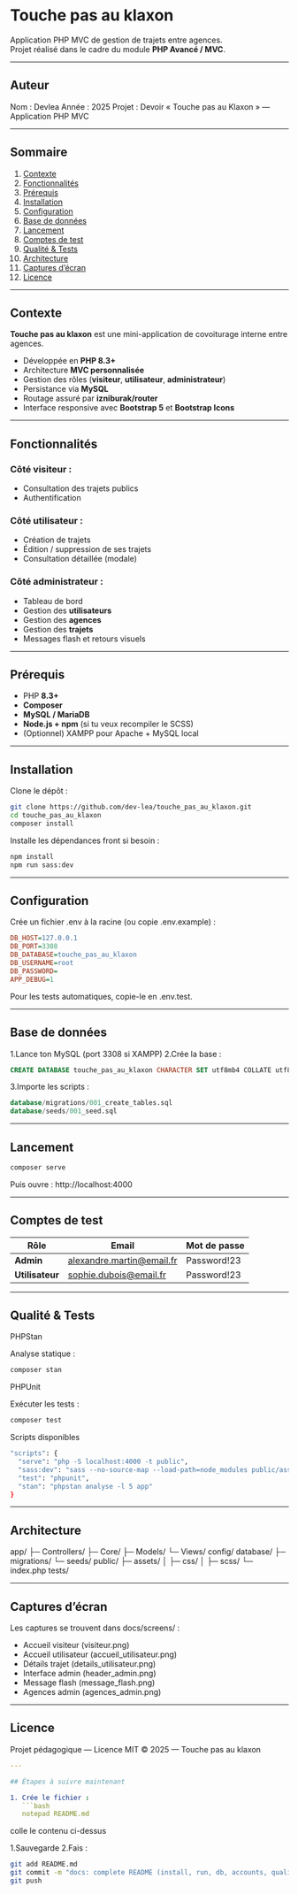 # Touche pas au klaxon

Application PHP MVC de gestion de trajets entre agences.  
Projet réalisé dans le cadre du module **PHP Avancé / MVC**.

---

## Auteur
Nom : Devlea
Année : 2025
Projet : Devoir « Touche pas au Klaxon » — Application PHP MVC

---

## Sommaire

1. [Contexte](#contexte)
2. [Fonctionnalités](#fonctionnalités)
3. [Prérequis](#prérequis)
4. [Installation](#installation)
5. [Configuration](#configuration)
6. [Base de données](#base-de-données)
7. [Lancement](#lancement)
8. [Comptes de test](#comptes-de-test)
9. [Qualité & Tests](#qualité--tests)
10. [Architecture](#architecture)
11. [Captures d’écran](#captures-décran)
12. [Licence](#licence)

---

## Contexte

**Touche pas au klaxon** est une mini-application de covoiturage interne entre agences.

- Développée en **PHP 8.3+**
- Architecture **MVC personnalisée**
- Gestion des rôles (**visiteur**, **utilisateur**, **administrateur**)
- Persistance via **MySQL**
- Routage assuré par **izniburak/router**
- Interface responsive avec **Bootstrap 5** et **Bootstrap Icons**

---

## Fonctionnalités

### Côté visiteur :
- Consultation des trajets publics
- Authentification

### Côté utilisateur :
- Création de trajets
- Édition / suppression de ses trajets
- Consultation détaillée (modale)

### Côté administrateur :
- Tableau de bord
- Gestion des **utilisateurs**
- Gestion des **agences**
- Gestion des **trajets**
- Messages flash et retours visuels

---

## Prérequis

- PHP **8.3+**
- **Composer**
- **MySQL / MariaDB**
- **Node.js + npm** (si tu veux recompiler le SCSS)
- (Optionnel) XAMPP pour Apache + MySQL local

---

##  Installation

Clone le dépôt :

```bash
git clone https://github.com/dev-lea/touche_pas_au_klaxon.git
cd touche_pas_au_klaxon
composer install
```
Installe les dépendances front si besoin :
```bash
npm install
npm run sass:dev
```

---

## Configuration
Crée un fichier .env à la racine (ou copie .env.example) :

```ini
DB_HOST=127.0.0.1
DB_PORT=3308
DB_DATABASE=touche_pas_au_klaxon
DB_USERNAME=root
DB_PASSWORD=
APP_DEBUG=1
```
Pour les tests automatiques, copie-le en .env.test.

---

## Base de données
1.Lance ton MySQL (port 3308 si XAMPP)
2.Crée la base :

```sql
CREATE DATABASE touche_pas_au_klaxon CHARACTER SET utf8mb4 COLLATE utf8mb4_general_ci;
```
3.Importe les scripts :

```sql
database/migrations/001_create_tables.sql
database/seeds/001_seed.sql
```

---

## Lancement

```bash
composer serve
```

Puis ouvre :
http://localhost:4000

---

## Comptes de test 

| Rôle            | Email                                                         | Mot de passe |
| --------------- | ------------------------------------------------------------- | ------------ |
| **Admin**       | [alexandre.martin@email.fr](mailto:alexandre.martin@email.fr) | Password!23  |
| **Utilisateur** | [sophie.dubois@email.fr](mailto:sophie.dubois@email.fr)       | Password!23  |

---

## Qualité & Tests

PHPStan

Analyse statique :

```bash
composer stan
```

PHPUnit

Exécuter les tests :

```bash
composer test
```

Scripts disponibles

```bash
"scripts": {
  "serve": "php -S localhost:4000 -t public",
  "sass:dev": "sass --no-source-map --load-path=node_modules public/assets/scss/app.scss public/assets/css/app.css",
  "test": "phpunit",
  "stan": "phpstan analyse -l 5 app"
}
```
---

## Architecture

app/
 ├─ Controllers/
 ├─ Core/
 ├─ Models/
 └─ Views/
config/
database/
 ├─ migrations/
 └─ seeds/
public/
 ├─ assets/
 │   ├─ css/
 │   ├─ scss/
 └─ index.php
tests/

---

## Captures d’écran

Les captures se trouvent dans docs/screens/ :

- Accueil visiteur (visiteur.png)
- Accueil utilisateur (accueil_utilisateur.png)
- Détails trajet (details_utilisateur.png)
- Interface admin (header_admin.png)
- Message flash (message_flash.png)
- Agences admin (agences_admin.png)

---

## Licence

Projet pédagogique — Licence MIT
© 2025 — Touche pas au klaxon

```yaml
---

## Étapes à suivre maintenant

1. Crée le fichier :
   ```bash
   notepad README.md
```
colle le contenu ci-dessus

1.Sauvegarde
2.Fais :

```bash
git add README.md
git commit -m "docs: complete README (install, run, db, accounts, quality)"
git push
```

